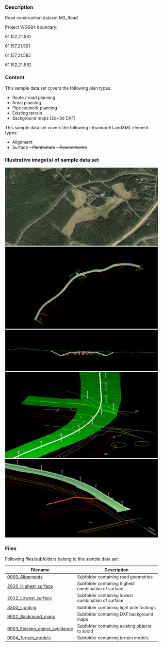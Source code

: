 
### Description

Road construction dataset M3_Road

Project WGS84 boundary: 

61.152,21.561

61.157,21.561

61.157,21.582

61.152,21.582

### Content

This sample data set covers the following plan types:
- Route / road planning
- Areal planning
- Pipe network planning
- Existing terrain
- Background maps (2d+3d DXF)

This sample data set covers the following Inframodel LandXML element types:
- Alignment
- Surface
~~- Planfeature~~
~~- Pipenetworks~~


### Illustrative image(s) of sample data set

![Image-1](image-5.png)
![Image-2](image-1.png)
![Image-3](image-3.png)
![Image-4](image-4.png)
![Image-5](image-2.png)

### Files

Following files/subfolders belong to this sample data set:

| Filename                          | Description                               |
|-----------------------------------|-------------------------------------------|
|[0000_Alignments](0000_Alignments)|Subfolder containing road geometries|
|[2010_Highest_surface](2010_Highest_surface)|Subfolder containing highest combination of surface|
|[2012_Lowest_surface](2012_Lowest_surface)|Subfolder containing lowest combination of surface|
|[3300_Lighting](3300_Lighting)|Subfolder containing light pole footings|
|[9002_Backround_maps](9002_Backround_maps)|Subfolder containing DXF background maps|
|[9003_Existing_object_avoidance](9003_Existing_object_avoidance)|Subfolder containing existing objects to avoid|
|[9004_Terrain_models](9004_Terrain_models)|Subfolder containing terrain models|



